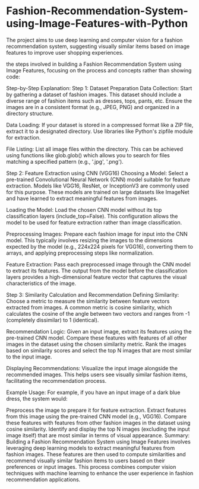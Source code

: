 # Fashion-Recommendation-System-using-Image-Features-with-Python
The project aims to use deep learning and computer vision for a fashion recommendation system, suggesting visually similar items based on image features to improve user shopping experiences.


the steps involved in building a Fashion Recommendation System using Image Features, focusing on the process and concepts rather than showing code:

Step-by-Step Explanation:
Step 1: Dataset Preparation
Data Collection: Start by gathering a dataset of fashion images. This dataset should include a diverse range of fashion items such as dresses, tops, pants, etc. Ensure the images are in a consistent format (e.g., JPEG, PNG) and organized in a directory structure.

Data Loading: If your dataset is stored in a compressed format like a ZIP file, extract it to a designated directory. Use libraries like Python's zipfile module for extraction.

File Listing: List all image files within the directory. This can be achieved using functions like glob.glob() which allows you to search for files matching a specified pattern (e.g., '.jpg', '.png').

Step 2: Feature Extraction using CNN (VGG16)
Choosing a Model: Select a pre-trained Convolutional Neural Network (CNN) model suitable for feature extraction. Models like VGG16, ResNet, or InceptionV3 are commonly used for this purpose. These models are trained on large datasets like ImageNet and have learned to extract meaningful features from images.

Loading the Model: Load the chosen CNN model without its top classification layers (include_top=False). This configuration allows the model to be used for feature extraction rather than image classification.

Preprocessing Images: Prepare each fashion image for input into the CNN model. This typically involves resizing the images to the dimensions expected by the model (e.g., 224x224 pixels for VGG16), converting them to arrays, and applying preprocessing steps like normalization.

Feature Extraction: Pass each preprocessed image through the CNN model to extract its features. The output from the model before the classification layers provides a high-dimensional feature vector that captures the visual characteristics of the image.

Step 3: Similarity Calculation and Recommendation
Defining Similarity: Choose a metric to measure the similarity between feature vectors extracted from images. A common metric is cosine similarity, which calculates the cosine of the angle between two vectors and ranges from -1 (completely dissimilar) to 1 (identical).

Recommendation Logic: Given an input image, extract its features using the pre-trained CNN model. Compare these features with features of all other images in the dataset using the chosen similarity metric. Rank the images based on similarity scores and select the top N images that are most similar to the input image.

Displaying Recommendations: Visualize the input image alongside the recommended images. This helps users see visually similar fashion items, facilitating the recommendation process.

Example Usage:
For example, if you have an input image of a dark blue dress, the system would:

Preprocess the image to prepare it for feature extraction.
Extract features from this image using the pre-trained CNN model (e.g., VGG16).
Compare these features with features from other fashion images in the dataset using cosine similarity.
Identify and display the top N images (excluding the input image itself) that are most similar in terms of visual appearance.
Summary:
Building a Fashion Recommendation System using Image Features involves leveraging deep learning models to extract meaningful features from fashion images. These features are then used to compute similarities and recommend visually similar fashion items to users based on their preferences or input images. This process combines computer vision techniques with machine learning to enhance the user experience in fashion recommendation applications.
